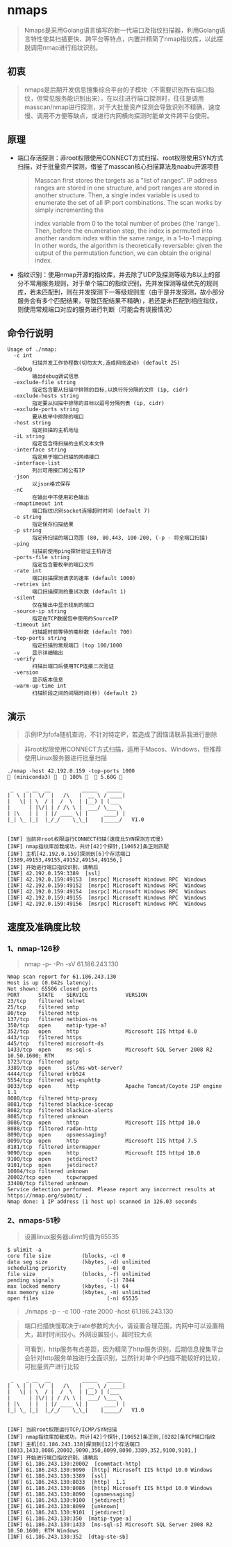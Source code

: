 # nmaps

> Nmaps是采用Golang语言编写的新一代端口及指纹扫描器，利用Golang语言特性使其扫描更快、跨平台等特点，内置并精简了nmap指纹库，以此摆脱调用nmap进行指纹识别。

## 初衷

> nmaps是后期开发信息搜集综合平台的子模块（不需要识别所有端口指纹，但常见服务能识别出来），在以往进行端口探测时，往往是调用masscan/nmap进行探测，对于大批量资产探测会导致识别不精确、速度慢、调用不方便等缺点，或进行内网横向探测时能单文件跨平台使用。

## 原理

- 端口存活探测：非root权限使用CONNECT方式扫描、root权限使用SYN方式扫描，对于批量资产探测，借鉴了masscan核心扫描算法及naabu开源项目

  > Masscan first stores the targets as a "list of ranges". IP address
  > ranges are stored in one structure, and port ranges are stored
  > in another structure.
  > Then, a single index variable is used to enumerate the set of all 
  > IP:port combinations. The scan works by simply incrementing the 
  >
  >  index variable from 0 to the total number of probes (the 'range').
  >  Then, before the enumeration step, the index is permuted into another
  >  random index within the same range, in a 1-to-1 mapping. In other
  >  words, the algorithm is theoretically reversable: given the output
  >  of the permutation function, we can obtain the original index.

- 指纹识别：使用nmap开源的指纹库，并去除了UDP及探测等级为8以上的部分不常用服务规则，对于单个端口的指纹识别，先并发探测等级优先的规则库，若未匹配到，则在并发探测下一等级规则库（由于是并发探测，故小部分服务会有多个匹配结果，导致匹配结果不精确），若还是未匹配到相应指纹，则使用常规端口对应的服务进行判断（可能会有误报情况）

## 命令行说明

```
Usage of ./nmap:
  -c int
        扫描并发工作协程数(切勿太大,造成网络波动) (default 25)
  -debug
        输出debug调试信息
  -exclude-file string
        指定包含要从扫描中排除的目标,以换行符分隔的文件 (ip, cidr)
  -exclude-hosts string
        指定要从扫描中排除的目标以逗号分隔列表 (ip, cidr)
  -exclude-ports string
        要从枚举中排除的端口
  -host string
        指定扫描的主机地址
  -iL string
        指定包含待扫描的主机文本文件
  -interface string
        指定用于端口扫描的网络接口
  -interface-list
        列出可用接口和公有IP
  -json
        以json格式保存
  -nC
        在输出中不使用彩色输出
  -nmaptimeout int
        端口指纹识别socket连接超时时间 (default 7)
  -o string
        指定保存扫描结果
  -p string
        指定待扫描的端口范围 (80, 80,443, 100-200, (-p - 将全端口扫描)
  -ping
        扫描前使用ping探针验证主机存活
  -ports-file string
        指定包含要枚举的端口文件
  -rate int
        端口扫描探测请求的速率 (default 1000)
  -retries int
        端口扫描探测的重试次数 (default 1)
  -silent
        仅在输出中显示找到的端口
  -source-ip string
        指定在TCP数据包中使用的SourceIP
  -timeout int
        扫描超时前等待的毫秒数 (default 700)
  -top-ports string
        指定扫描的常规端口 (top 100/1000
  -v    显示详细输出
  -verify
        扫描出端口后使用TCP连接二次验证
  -version
        显示版本信息
  -warm-up-time int
        扫描阶段之间的间隔时间(秒) (default 2)
```

## 演示

> 示例IP为fofa随机查询，不针对特定IP，若造成了困恼请联系我进行删除

> 非root权限使用CONNECT方式扫描，适用于Macos、Windows，但推荐使用Linux服务器进行批量扫描

```
./nmap -host 42.192.0.159 -top-ports 1000                                                                                                                                   (miniconda3)    100%    5.60G 

 _    _ __  __          _____   _____ 
|  \ | |  \/  |   /\   |  __ \ / ____|
|   \| | \  / |  /  \  | |__) | (___  
|      | |\/| | / /\ \ |  ___/ \___ \
| |\   | |  | |/ ____ \| |     ____) |
|_| \_ |_|  |_/_/    \_\_|    |_____/   V1.0


[INF] 当前非root权限运行CONNECT扫描(速度比SYN探测方式慢)
[INF] nmap指纹库加载成功，共计[42]个探针,[10652]条正则匹配
[INF] 主机[42.192.0.159]探测到[6]个存活端口 [3389,49153,49155,49152,49154,49156,]
[INF] 开始进行端口指纹识别，请稍后
[INF] 42.192.0.159:3389  [ssl]   
[INF] 42.192.0.159:49153  [msrpc] Microsoft Windows RPC  Windows
[INF] 42.192.0.159:49152  [msrpc] Microsoft Windows RPC  Windows
[INF] 42.192.0.159:49154  [msrpc] Microsoft Windows RPC  Windows
[INF] 42.192.0.159:49155  [msrpc] Microsoft Windows RPC  Windows
[INF] 42.192.0.159:49156  [msrpc] Microsoft Windows RPC  Windows
```



## 速度及准确度比较

### 1、nmap-126秒

> nmap -p- -Pn -sV 61.186.243.130

```
Nmap scan report for 61.186.243.130
Host is up (0.042s latency).
Not shown: 65506 closed ports
PORT      STATE    SERVICE            VERSION
23/tcp    filtered telnet
25/tcp    filtered smtp
80/tcp    filtered http
137/tcp   filtered netbios-ns
350/tcp   open     matip-type-a?
352/tcp   open     http               Microsoft IIS httpd 6.0
443/tcp   filtered https
445/tcp   filtered microsoft-ds
1433/tcp  open     ms-sql-s           Microsoft SQL Server 2008 R2 10.50.1600; RTM
1723/tcp  filtered pptp
3389/tcp  open     ssl/ms-wbt-server?
4444/tcp  filtered krb524
5554/tcp  filtered sgi-esphttp
8033/tcp  open     http               Apache Tomcat/Coyote JSP engine 1.1
8080/tcp  filtered http-proxy
8081/tcp  filtered blackice-icecap
8082/tcp  filtered blackice-alerts
8085/tcp  filtered unknown
8086/tcp  open     http               Microsoft IIS httpd 10.0
8088/tcp  filtered radan-http
8090/tcp  open     opsmessaging?
8099/tcp  open     http               Microsoft IIS httpd 7.5
8181/tcp  filtered intermapper
9090/tcp  open     http               Microsoft IIS httpd 10.0
9100/tcp  open     jetdirect?
9101/tcp  open     jetdirect?
10084/tcp filtered unknown
20002/tcp open     tcpwrapped
33400/tcp filtered unknown
Service detection performed. Please report any incorrect results at https://nmap.org/submit/ .
Nmap done: 1 IP address (1 host up) scanned in 126.03 seconds
```

### 2、nmaps-51秒

> 设置linux服务器ulimt的值为65535

```
$ ulimit -a
core file size          (blocks, -c) 0
data seg size           (kbytes, -d) unlimited
scheduling priority             (-e) 0
file size               (blocks, -f) unlimited
pending signals                 (-i) 7844
max locked memory       (kbytes, -l) 64
max memory size         (kbytes, -m) unlimited
open files                      (-n) 65535
```

>  ./nmaps -p - -c 100 -rate 2000 -host 61.186.243.130

> 端口扫描快慢取决于rate参数的大小，请设置合理范围，内网中可以设置稍大，超时时间较小。外网设置较小，超时较大点

> 可看到，http服务有点差距，因为精简了http服务识别，后期信息搜集平台会针对http服务单独进行全面识别，当然针对单个IP扫描不能较好的比较，可批量资产进行比较

```
 _    _ __  __          _____   _____ 
|  \ | |  \/  |   /\   |  __ \ / ____|
|   \| | \  / |  /  \  | |__) | (___  
|      | |\/| | / /\ \ |  ___/ \___ \
| |\   | |  | |/ ____ \| |     ____) |
|_| \_ |_|  |_/_/    \_\_|    |_____/   V1.0


[INF] 当前root权限运行TCP/ICMP/SYN扫描
[INF] nmap指纹库加载成功，共计[42]个探针,[10652]条正则,[8282]条TCP端口指纹
[INF] 主机[61.186.243.130]探测到[12]个存活端口 [8033,1433,8086,20002,9090,350,8099,8090,3389,352,9100,9101,]
[INF] 开始进行端口指纹识别，请稍后
[INF] 61.186.243.130:20002  [commtact-http]   
[INF] 61.186.243.130:9090  [http] Microsoft IIS httpd 10.0 Windows
[INF] 61.186.243.130:3389  [ssl]   
[INF] 61.186.243.130:8033  [http]  1.1 
[INF] 61.186.243.130:8086  [http] Microsoft IIS httpd 10.0 Windows
[INF] 61.186.243.130:8090  [opsmessaging]   
[INF] 61.186.243.130:9100  [jetdirect]   
[INF] 61.186.243.130:8099  [unknown]   
[INF] 61.186.243.130:9101  [jetdirect]   
[INF] 61.186.243.130:350  [matip-type-a]   
[INF] 61.186.243.130:1433  [ms-sql-s] Microsoft SQL Server 2008 R2 10.50.1600; RTM Windows
[INF] 61.186.243.130:352  [dtag-ste-sb]
```


